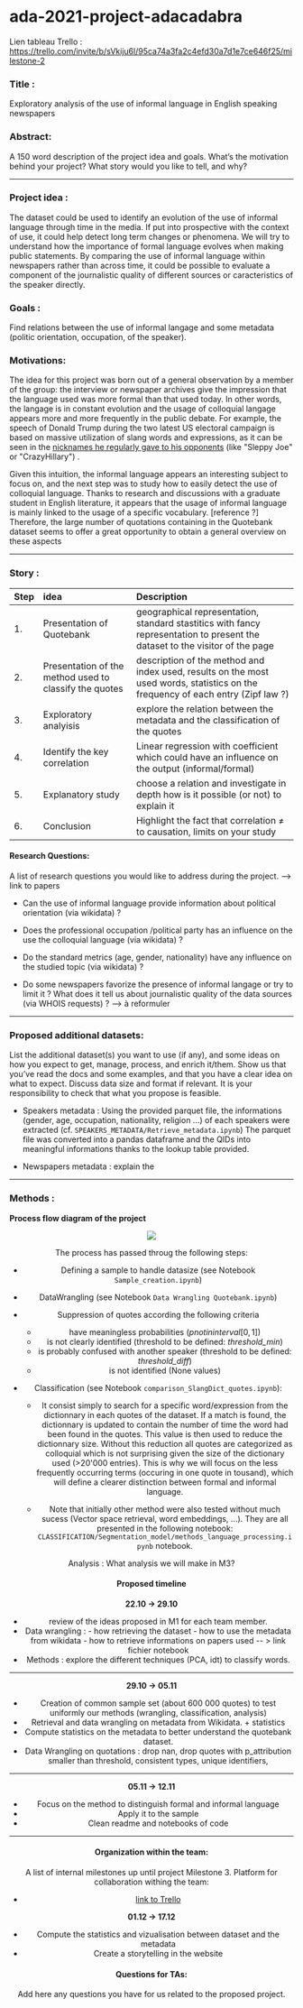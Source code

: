 # ada-2021-project-adacadabra

Lien tableau Trello : https://trello.com/invite/b/sVkiju6l/95ca74a3fa2c4efd30a7d1e7ce646f25/milestone-2



### Title :
    
Exploratory analysis of the use of informal language in English speaking newspapers
    
### Abstract:
A 150 word description of the project idea and goals. What’s the motivation behind your project? What story would you like to tell, and why?

<hr> 

### Project idea : 
The dataset could be used to identify an evolution of the use of informal language through time in the media. If put into prospective with the context of use, it could help detect long term changes or phenomena. We will try to understand how the importance of formal language evolves when making public statements. 
By comparing the use of informal language within newspapers rather than across time, it could be possible to evaluate a component of the journalistic quality of different sources or caracteristics of the speaker directly.

### Goals :
Find relations between the use of informal langage and some metadata (politic orientation, occupation,  of the speaker).
    
### Motivations:
The idea for this project was born out of a general observation by a member of the group: the interview or newspaper archives give the impression that the language used was more formal than that used today. In other words, the langage is in constant evolution and the usage of colloquial langage appears more and more frequently in the public debate. For example, the speech of Donald Trump during the two latest US electoral campaign is based on massive utilization of slang words and expressions, as it can be seen in the [nicknames he regularly gave to his opponents](https://en.wikipedia.org/wiki/List_of_nicknames_used_by_Donald_Trump) (like "Sleppy Joe" or "CrazyHillary")
.

Given this intuition, the informal language appears an interesting subject to focus on, and the next step was to study how to easily detect the use of colloquial language. Thanks to research and discussions with a graduate student in English literature, it appears that the usage of informal language is mainly linked to the usage of a specific vocabulary. [reference ?] Therefore, the large number of quotations containing in the Quotebank dataset seems to offer a great opportunity to obtain a general overview on these aspects

<hr>
        
### Story : 

| Step | idea | Description  |
|:---------|:-----------|:-----------|
|1. | Presentation of Quotebank | geographical representation, standard stastitics with fancy representation to present the dataset to the visitor of the page |
|2. | Presentation of the method used to classify the quotes | description of the method and index used, results on the most used words, statistics on the frequency of each entry (Zipf law ?) |
|3. | Exploratory analyisis |explore the relation between the metadata and the classification of the quotes |
|4. | Identify the key correlation | Linear regression with coefficient which could have an influence on the output (informal/formal) | 
|5. | Explanatory study | choose a relation and investigate in depth how is it possible (or not) to explain it |
|6. | Conclusion | Highlight the fact that correlation ≠ to causation, limits on your study |
    
#### Research Questions:
A list of research questions you would like to address during the project. --> link to papers

 - Can the use of informal language provide information about political orientation (via wikidata) ?

 - Does the professional occupation /political party has an influence on the use the colloquial language (via wikidata) ?

 - Do the standard metrics (age, gender, nationality) have any influence on the studied topic (via wikidata) ?

 - Do some newspapers favorize the presence of informal langage or try to limit it ? What does it tell us about journalistic quality of the  data sources (via WHOIS requests) ? --> à reformuler
 
<hr>
    
### Proposed additional datasets:
List the additional dataset(s) you want to use (if any), and some ideas on how you expect to get, manage, process, and enrich it/them. Show us that you’ve read the docs and some examples, and that you have a clear idea on what to expect. Discuss data size and format if relevant. It is your responsibility to check that what you propose is feasible.

- Speakers metadata : Using the provided parquet file, the informations (gender, age, occupation, nationality, religion ...) of each speakers were extracted (cf. `SPEAKERS_METADATA/Retrieve_metadata.ipynb`) The parquet file was converted into a pandas dataframe and the QIDs into meaningful informations thanks to the lookup table provided.

- Newspapers metadata : explain the 

<hr>
    
### Methods :
**Process flow diagram of the project**

<center><img src="./test_diagram.drawio.svg"><center>

The process has passed throug the following steps:

- Defining a sample to handle datasize (see Notebook `Sample_creation.ipynb`)

- DataWrangling (see Notebook `Data Wrangling Quotebank.ipynb`)

- Suppression of quotes according the following criteria
      
  - have meaningless probabilities ($p not in interval [0,1]$)
  - is not clearly identified (threshold to be defined: *threshold_min*)
  - is probably confused with another speaker (threshold to be defined: *threshold_diff*)
  - is not identified (None values)

- Classification (see Notebook `comparison_SlangDict_quotes.ipynb`): 
  - It consist simply to search for a specific word/expression from the dictionnary in each quotes of the dataset. If a match is found, the dictionnary is updated to contain the number of time the word had been found in the quotes. This value is then used to reduce the dictionnary size. Without this reduction all quotes are categorized as colloquial which is not surprising given the size of the dictionary used (>20'000 entries). This is why we will focus on the less frequently occurring terms (occuring in one quote in tousand), which will define a clearer distinction between formal and informal language.

  - Note that initially other method were also tested without much sucess (Vector space retrieval, word embeddings, ...). They are all presented in the following notebook: `CLASSIFICATION/Segmentation_model/methods_language_processing.ipynb` notebook. 

Analysis : What analysis we will make in M3?
    
#### Proposed timeline 

**22.10 -> 29.10** 

- review of the ideas proposed in M1 for each team member. 
- Data wrangling : - how retrieving the dataset - how to use the metadata from wikidata - how to retrieve informations on papers used --  > link fichier notebook
- Methods : explore the different techniques (PCA, idt) to classify words.

<hr>

**29.10 -> 05.11**

- Creation of common sample set (about 600 000 quotes) to test uniformly our methods (wrangling, classification, analysis)
- Retrieval and data wrangling on metadata from Wikidata. + statistics 
- Compute statistics on the metadata to better understand the quotebank dataset. 
- Data Wrangling on quotations : drop nan, drop quotes with p_attribution smaller than threshold, consistent types, unique identifiers, 

<hr>

**05.11 -> 12.11** 

- Focus on the method to distinguish formal and informal language
- Apply it to the sample 
- Clean readme and notebooks of code

<hr>
    
#### Organization within the team: 
A list of internal milestones up until project Milestone 3.
Platform for collaboration withing the team:
- [link to Trello](https://trello.com/invite/b/sVkiju6l/95ca74a3fa2c4efd30a7d1e7ce646f25/milestone-2)


**01.12 -> 17.12**

- Compute the statistics and vizualisation between dataset and the metadata
- Create a storytelling in the website
    
#### Questions for TAs: 
Add here any questions you have for us related to the proposed project.

